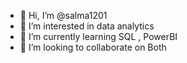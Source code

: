 - 👋 Hi, I’m @salma1201
- 👀 I’m interested in data analytics 
- 🌱 I’m currently learning SQL , PowerBI
- 💞️ I’m looking to collaborate on Both 
